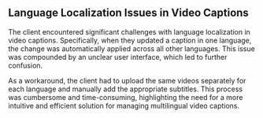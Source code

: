 ## Language Localization Issues in Video Captions

The client encountered significant challenges with language localization in video captions. Specifically, when they updated a caption in one language, the change was automatically applied across all other languages. This issue was compounded by an unclear user interface, which led to further confusion.

As a workaround, the client had to upload the same videos separately for each language and manually add the appropriate subtitles. This process was cumbersome and time-consuming, highlighting the need for a more intuitive and efficient solution for managing multilingual video captions.